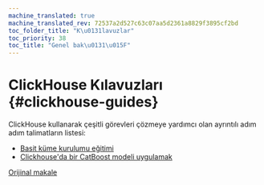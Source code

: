 ```yaml
---
machine_translated: true
machine_translated_rev: 72537a2d527c63c07aa5d2361a8829f3895cf2bd
toc_folder_title: "K\u0131lavuzlar"
toc_priority: 38
toc_title: "Genel bak\u0131\u015F"
---
```


# ClickHouse Kılavuzları {#clickhouse-guides}

ClickHouse kullanarak çeşitli görevleri çözmeye yardımcı olan ayrıntılı adım adım talimatların listesi:

-   [Basit küme kurulumu eğitimi](../getting-started/tutorial.md)
-   [Clickhouse'da bir CatBoost modeli uygulamak](apply-catboost-model.md)

[Orijinal makale](https://clickhouse.tech/docs/en/guides/) <!--hide-->
